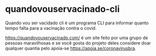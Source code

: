 # quandovouservacinado-cli
Quando vou ser vacidado cli é um programa CLI para informar quanto tempo falta para a vacinação contra o covid.

https://quandovouservacinado.com/ é um site feito por uma grupo de pessoas maravilhosas e se você gosta do projeto deles considere doar qualquer quantia pelo apoia-se https://apoia.se/coronavirusbra.
